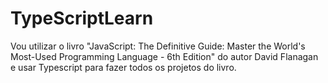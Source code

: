 # TypeScriptLearn
Vou utilizar o livro "JavaScript: The Definitive Guide: Master the World's Most-Used Programming Language - 6th Edition" do autor David Flanagan e usar Typescript para fazer todos os projetos do livro.